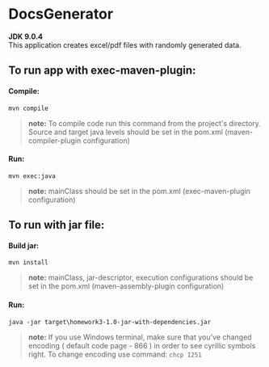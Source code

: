 # DocsGenerator
**JDK 9.0.4**  <br/>
This application creates excel/pdf files with randomly generated data.

## To run app with exec-maven-plugin:
#### Compile:
```
mvn compile
```
> **note:** To compile code run this command from the project's directory. 
Source and target java levels should be set in the pom.xml (maven-compiler-plugin configuration)
#### Run:
```
mvn exec:java
```
> **note:** mainClass should be set in the pom.xml (exec-maven-plugin configuration)

## To run with jar file:
#### Build jar:
```
mvn install
```
> **note:** mainClass, jar-descriptor, execution configurations  should be set in the pom.xml (maven-assembly-plugin configuration)


#### Run:
```
java -jar target\homework3-1.0-jar-with-dependencies.jar
```

> **note:** If you use Windows terminal, make sure that you've changed encoding ( default code page - 866 ) in order to see cyrillic symbols right. 
To change encoding use command: `chcp 1251`
